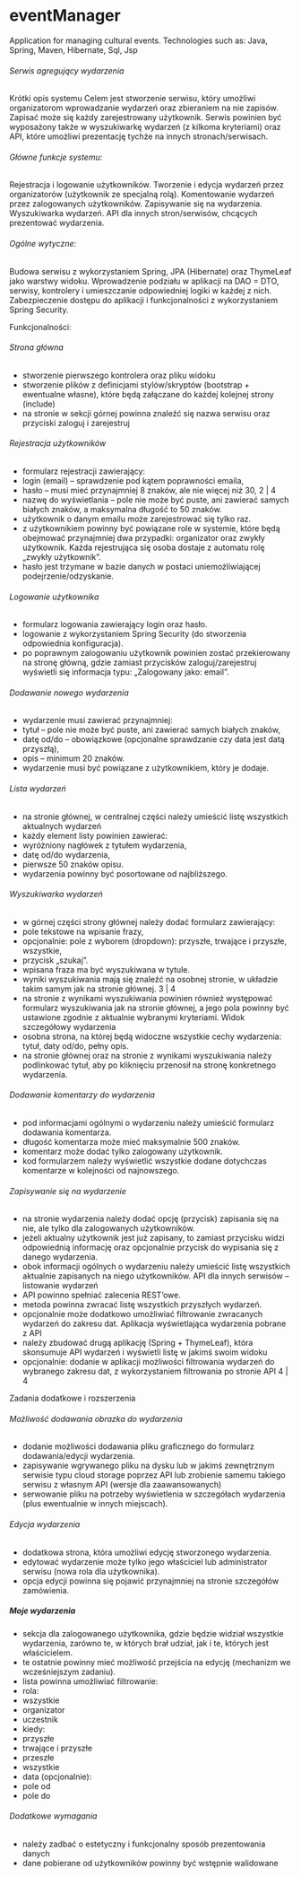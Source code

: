 # eventManager
Application for managing cultural events. Technologies such as: Java, Spring, Maven, Hibernate, Sql, Jsp

###### Serwis agregujący wydarzenia


Krótki opis systemu
Celem jest stworzenie serwisu, który umożliwi organizatorom wprowadzanie wydarzeń oraz
zbieraniem na nie zapisów. Zapisać może się każdy zarejestrowany użytkownik.
Serwis powinien być wyposażony także w wyszukiwarkę wydarzeń (z kilkoma kryteriami) oraz API,
które umożliwi prezentację tychże na innych stronach/serwisach.

###### Główne funkcje systemu:

Rejestracja i logowanie użytkowników.
Tworzenie i edycja wydarzeń przez organizatorów (użytkownik ze specjalną rolą).
Komentowanie wydarzeń przez zalogowanych użytkowników.
Zapisywanie się na wydarzenia.
Wyszukiwarka wydarzeń.
API dla innych stron/serwisów, chcących prezentować wydarzenia.

###### Ogólne wytyczne:

Budowa serwisu z wykorzystaniem Spring, JPA (Hibernate) oraz ThymeLeaf jako warstwy
widoku.
Wprowadzenie podziału w aplikacji na DAO = DTO, serwisy, kontrolery i umieszczanie odpowiedniej
logiki w każdej z nich.
Zabezpieczenie dostępu do aplikacji i funkcjonalności z wykorzystaniem Spring Security.


Funkcjonalności:

###### Strona główna

- stworzenie pierwszego kontrolera oraz pliku widoku
- stworzenie plików z definicjami stylów/skryptów (bootstrap + ewentualne własne), które będą
załączane do każdej kolejnej strony (include)
- na stronie w sekcji górnej powinna znaleźć się nazwa serwisu oraz przyciski zaloguj i zarejestruj

###### Rejestracja użytkowników

- formularz rejestracji zawierający:
- login (email) – sprawdzenie pod kątem poprawności emaila,
- hasło – musi mieć przynajmniej 8 znaków, ale nie więcej niż 30,
2 | 4
- nazwę do wyświetlania – pole nie może być puste, ani zawierać samych białych znaków, a
maksymalna długość to 50 znaków.
- użytkownik o danym emailu może zarejestrować się tylko raz.
- z użytkownikiem powinny być powiązane role w systemie, które będą obejmować przynajmniej
dwa przypadki: organizator oraz zwykły użytkownik. Każda rejestrująca się osoba dostaje z
automatu rolę „zwykły użytkownik”.
- hasło jest trzymane w bazie danych w postaci uniemożliwiającej podejrzenie/odzyskanie.

###### Logowanie użytkownika

- formularz logowania zawierający login oraz hasło.
- logowanie z wykorzystaniem Spring Security (do stworzenia odpowiednia konfiguracja).
- po poprawnym zalogowaniu użytkownik powinien zostać przekierowany na stronę główną, gdzie
zamiast przycisków zaloguj/zarejestruj wyświetli się informacja typu: „Zalogowany jako: email”.

###### Dodawanie nowego wydarzenia
  
- wydarzenie musi zawierać przynajmniej:
- tytuł – pole nie może być puste, ani zawierać samych białych znaków,
- datę od/do – obowiązkowe (opcjonalne sprawdzanie czy data jest datą przyszłą),
- opis – minimum 20 znaków.
- wydarzenie musi być powiązane z użytkownikiem, który je dodaje.

###### Lista wydarzeń

- na stronie głównej, w centralnej części należy umieścić listę wszystkich aktualnych wydarzeń
- każdy element listy powinien zawierać:
- wyróżniony nagłówek z tytułem wydarzenia,
- datę od/do wydarzenia,
- pierwsze 50 znaków opisu.
- wydarzenia powinny być posortowane od najbliższego.

###### Wyszukiwarka wydarzeń

- w górnej części strony głównej należy dodać formularz zawierający:
- pole tekstowe na wpisanie frazy,
- opcjonalnie: pole z wyborem (dropdown): przyszłe, trwające i przyszłe, wszystkie,
- przycisk „szukaj”.
- wpisana fraza ma być wyszukiwana w tytule.
- wyniki wyszukiwania mają się znaleźć na osobnej stronie, w układzie takim samym jak na stronie
głównej. 
3 | 4
- na stronie z wynikami wyszukiwania powinien również występować formularz wyszukiwania jak na
stronie głównej, a jego pola powinny być ustawione zgodnie z aktualnie wybranymi kryteriami.
Widok szczegółowy wydarzenia
- osobna strona, na której będą widoczne wszystkie cechy wydarzenia: tytuł, daty od/do, pełny opis.
- na stronie głównej oraz na stronie z wynikami wyszukiwania należy podlinkować tytuł, aby po
kliknięciu przenosił na stronę konkretnego wydarzenia.

###### Dodawanie komentarzy do wydarzenia
  
- pod informacjami ogólnymi o wydarzeniu należy umieścić formularz dodawania komentarza.
- długość komentarza może mieć maksymalnie 500 znaków.
- komentarz może dodać tylko zalogowany użytkownik.
- kod formularzem należy wyświetlić wszystkie dodane dotychczas komentarze w kolejności od
najnowszego.

###### Zapisywanie się na wydarzenie
  
- na stronie wydarzenia należy dodać opcję (przycisk) zapisania się na nie, ale tylko dla
zalogowanych użytkowników.
- jeżeli aktualny użytkownik jest już zapisany, to zamiast przycisku widzi odpowiednią informację
oraz opcjonalnie przycisk do wypisania się z danego wydarzenia.
- obok informacji ogólnych o wydarzeniu należy umieścić listę wszystkich aktualnie zapisanych na
niego użytkowników.
API dla innych serwisów – listowanie wydarzeń
- API powinno spełniać zalecenia REST’owe.
- metoda powinna zwracać listę wszystkich przyszłych wydarzeń.
- opcjonalnie może dodatkowo umożliwiać filtrowanie zwracanych wydarzeń do zakresu dat.
Aplikacja wyświetlająca wydarzenia pobrane z API
- należy zbudować drugą aplikację (Spring + ThymeLeaf), która skonsumuje API wydarzeń i wyświetli
listę w jakimś swoim widoku
- opcjonalnie: dodanie w aplikacji możliwości filtrowania wydarzeń do wybranego zakresu dat, z
wykorzystaniem filtrowania po stronie API 
4 | 4
  



Zadania dodatkowe i rozszerzenia

###### Możliwość dodawania obrazka do wydarzenia
- dodanie możliwości dodawania pliku graficznego do formularz dodawania/edycji wydarzenia.
- zapisywanie wgrywanego pliku na dysku lub w jakimś zewnętrznym serwisie typu cloud storage
poprzez API lub zrobienie samemu takiego serwisu z własnym API (wersje dla zaawansowanych)
- serwowanie pliku na potrzeby wyświetlenia w szczegółach wydarzenia (plus ewentualnie w innych
miejscach).

###### Edycja wydarzenia

- dodatkowa strona, która umożliwi edycję stworzonego wydarzenia.
- edytować wydarzenie może tylko jego właściciel lub administrator serwisu (nowa rola dla
użytkownika).
- opcja edycji powinna się pojawić przynajmniej na stronie szczegółów zamówienia.

##### Moje wydarzenia
  
- sekcja dla zalogowanego użytkownika, gdzie będzie widział wszystkie wydarzenia, zarówno te, w
których brał udział, jak i te, których jest właścicielem.
- te ostatnie powinny mieć możliwość przejścia na edycję (mechanizm we wcześniejszym zadaniu).
- lista powinna umożliwiać filtrowanie:
- rola:
- wszystkie
- organizator
- uczestnik
- kiedy:
- przyszłe
- trwające i przyszłe
- przeszłe
- wszystkie
- data (opcjonalnie):
- pole od
- pole do

###### Dodatkowe wymagania

- należy zadbać o estetyczny i funkcjonalny sposób prezentowania danych
- dane pobierane od użytkowników powinny być wstępnie walidowane
